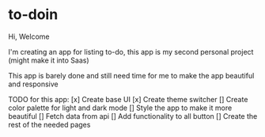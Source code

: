 # to-doin
Hi, Welcome

I'm creating an app for listing to-do, this app is my second personal project (might make it into Saas)

This app is barely done and still need time for me to make the app beautiful and responsive 

TODO for this app:
[x] Create base UI
[x] Create theme switcher
[] Create color palette for light and dark mode
[] Style the app to make it more beautiful
[] Fetch data from api
[] Add functionality to all button
[] Create the rest of the needed pages
